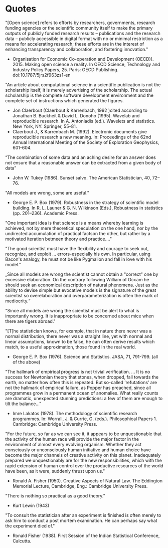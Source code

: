 # Quotes

"[Open science] refers to efforts by researchers, governments, research funding agencies or the scientific community itself to make the primary outputs of publicly funded research results – publications and the research data – publicly accessible in digital format with no or minimal restriction as a means for accelerating research; these efforts are in the interest of enhancing transparency and collaboration, and fostering innovation." 
- Organisation for Economic Co-operation and Development (OECD)). 2015. Making open science a reality. In OECD Science, Technology and Industry Policy Papers, 25. Paris: OECD Publishing. doi:10.1787/5jrs2f963zs1-en

"An article about computational science in a scientific publication is not the scholarship itself, it is merely advertising of the scholarship. 
The actual scholarship is the complete software development environment and the complete set of instructions which generated the figures.
- Jon Claerbout (Claerbout & Karrenbach, 1992 )cited according to Jonathan B. Buckheit & David L. Donoho (1995). Wavelab and reproducible research. In A. Antoniadis (ed.). Wavelets and statistics. New York, NY: Springer, 55–81.
- Claerbout J., &  Karrenbach M. (1992). Electronic documents give reproducible research a new meaning. In: Proceedings of the 62nd Annual International Meeting of the Society of Exploration Geophysics, 601-604.

“The combination of some data and an aching desire for an answer does not ensure that a reasonable answer can be extracted from a given body of data” 
-  John W. Tukey (1986). Sunset salvo. The American Statistician, 40, 72–76.
  
"All models are wrong, some are useful."
- George E. P. Box (1979). Robustness in the strategy of scientific model building. In R. L. Launer & G. N. Wilkinson (Eds.), Robustness in statistics (pp. 201–236). Academic Press.

"One important idea is that science is a means whereby learning is achieved, not by mere theoretical speculation on the one hand, nor by the undirected accumulation of practical factson the other, but rather by a motivated iteration betmeen theory and practice...."

"The good scientist must have the flexibility and courage to seek out, recognize, and exploit ... errors-especially his own. 
In particular, using Bacon's analogy, he must not be like Pygmalion and fall in love with his model."


„Since all models are wrong the scientist cannot obtain a "correct" one by excessive elaboration. 
On the contrary following William of Occam he should seek an economical description of natural phenomena. 
Just as the ability to devise simple but evocative models is the signature of the great scientist so overelaboration and overparameterization is often the mark of mediocrity.“  

"Since all models are wrong the scientist must be alert to what is importantly wrong. 
It is inappropriate to be concerned about mice when there are tigers abroad."

 "[T]he statistician knows, for example, that in nature there never was a normal distribution, there never was a straight line, yet with normal and linear assumptions, known to be false, he can often derive results which match, to a useful approximation, those found in the real world.
-  George E. P. Box (1976). Science and Statistics. JASA, 71, 791-799. (all of the above)

"The hallmark of empirical progress is not trivial verification. ... 
It is no success for Newtonian theory that stones, when dropped, fall towards the earth, no matter how often this is repeated. But so-called ‘refutations’ are not the hallmark of empirical failure, as Popper has preached, since all programmes grow in a permanent ocean of anomalies. 
What really counts are dramatic, unexpected stunning predictions: a few of them are enough to tilt the balance..."
- Imre Lakatos (1978). The methodology of scientific research programmes. In: Worrall, J. & Currie, G. (eds.). Philosophical Papers 1. Cambridge: Cambridge University Press.

"For the future, so far as we can see it, it appears to be unquestionable that the activity of the human race will provide the major factor in the environment of almost every evolving organism. 
Whether they act consciously or unconsciously human initiative and human choice have become the major channels of creative activity on this planet. 
Inadequately prepared we unquestionably are for the new responsibilities, which with the rapid extension of human control over the productive resources of the world have been, as it were, suddenly thrust upon us."
- Ronald A. Fisher (1950). Creative Aspects of Natural Law. The Eddington Memorial Lecture, Cambridge, Eng.: Cambridge University Press.

"There is nothing so practical as a good theory."
- Kurt Lewin (1943)

"To consult the statistician after an experiment is finished is often merely to ask him to conduct a post mortem examination. 
He can perhaps say what the experiment died of."
- Ronald Fisher (1938). First Session of the Indian Statistical Conference, Calcutta.
